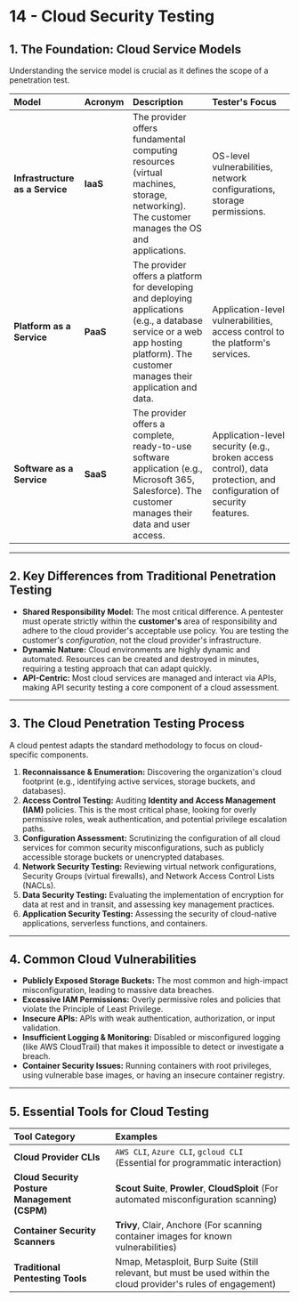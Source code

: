 # 14 - Cloud Security Testing

## 1. The Foundation: Cloud Service Models

Understanding the service model is crucial as it defines the scope of a penetration test.

| Model | Acronym | Description | Tester's Focus |
| :--- | :--- | :--- | :--- |
| **Infrastructure as a Service**| **IaaS** | The provider offers fundamental computing resources (virtual machines, storage, networking). The customer manages the OS and applications. | OS-level vulnerabilities, network configurations, storage permissions. |
| **Platform as a Service** | **PaaS** | The provider offers a platform for developing and deploying applications (e.g., a database service or a web app hosting platform). The customer manages their application and data. | Application-level vulnerabilities, access control to the platform's services. |
| **Software as a Service** | **SaaS** | The provider offers a complete, ready-to-use software application (e.g., Microsoft 365, Salesforce). The customer manages their data and user access. | Application-level security (e.g., broken access control), data protection, and configuration of security features. |

---

## 2. Key Differences from Traditional Penetration Testing

*   **Shared Responsibility Model:** The most critical difference. A pentester must operate strictly within the **customer's** area of responsibility and adhere to the cloud provider's acceptable use policy. You are testing the customer's *configuration*, not the cloud provider's infrastructure.
*   **Dynamic Nature:** Cloud environments are highly dynamic and automated. Resources can be created and destroyed in minutes, requiring a testing approach that can adapt quickly.
*   **API-Centric:** Most cloud services are managed and interact via APIs, making API security testing a core component of a cloud assessment.

---

## 3. The Cloud Penetration Testing Process

A cloud pentest adapts the standard methodology to focus on cloud-specific components.

1.  **Reconnaissance & Enumeration:** Discovering the organization's cloud footprint (e.g., identifying active services, storage buckets, and databases).
2.  **Access Control Testing:** Auditing **Identity and Access Management (IAM)** policies. This is the most critical phase, looking for overly permissive roles, weak authentication, and potential privilege escalation paths.
3.  **Configuration Assessment:** Scrutinizing the configuration of all cloud services for common security misconfigurations, such as publicly accessible storage buckets or unencrypted databases.
4.  **Network Security Testing:** Reviewing virtual network configurations, Security Groups (virtual firewalls), and Network Access Control Lists (NACLs).
5.  **Data Security Testing:** Evaluating the implementation of encryption for data at rest and in transit, and assessing key management practices.
6.  **Application Security Testing:** Assessing the security of cloud-native applications, serverless functions, and containers.

---

## 4. Common Cloud Vulnerabilities

*   **Publicly Exposed Storage Buckets:** The most common and high-impact misconfiguration, leading to massive data breaches.
*   **Excessive IAM Permissions:** Overly permissive roles and policies that violate the Principle of Least Privilege.
*   **Insecure APIs:** APIs with weak authentication, authorization, or input validation.
*   **Insufficient Logging & Monitoring:** Disabled or misconfigured logging (like AWS CloudTrail) that makes it impossible to detect or investigate a breach.
*   **Container Security Issues:** Running containers with root privileges, using vulnerable base images, or having an insecure container registry.

---

## 5. Essential Tools for Cloud Testing

| Tool Category | Examples |
| :--- | :--- |
| **Cloud Provider CLIs** | `AWS CLI`, `Azure CLI`, `gcloud CLI` (Essential for programmatic interaction) |
| **Cloud Security Posture Management (CSPM)**| **Scout Suite**, **Prowler**, **CloudSploit** (For automated misconfiguration scanning) |
| **Container Security Scanners**| **Trivy**, Clair, Anchore (For scanning container images for known vulnerabilities) |
| **Traditional Pentesting Tools**| Nmap, Metasploit, Burp Suite (Still relevant, but must be used within the cloud provider's rules of engagement) |
